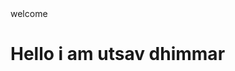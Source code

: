 <html> 
<head>welcome</head>
<title> utsav first </title>
<body>
<h1>Hello i am utsav dhimmar </h1>
 </body>
</html>
